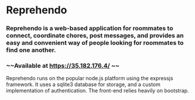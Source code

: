 # Reprehendo

### Reprehendo is a web-based application for roommates to connect, coordinate chores, post messages, and provides an easy and convenient way of people looking for roommates to find one another.

### ~~Available at https://35.182.176.4/ ~~

Reprehendo runs on the popular node.js platform using the expressjs framework. It uses a sqlite3 database for storage, and a custom implementation of authentication. The front-end relies heavily on bootstrap.

